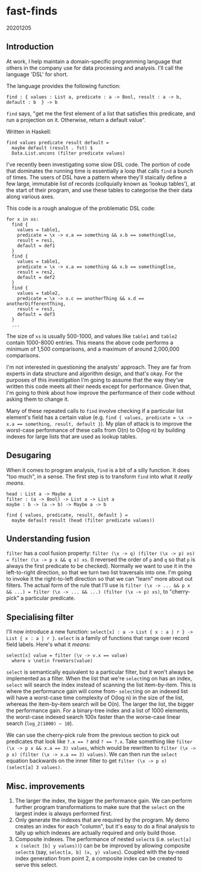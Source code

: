# fast-finds

20201205

## Introduction

At work, I help maintain a domain-specific programming language that others in the company use 
for data processing and analysis. I'll call the language 'DSL' for short.

The language provides the following function:
```
find : { values : List a, predicate : a -> Bool, result : a -> b, default : b  } -> b
```

`find` says, "get me the first element of a list that satisfies this predicate, and run 
a projection on it. Otherwise, return a default value".

Written in Haskell: 
```
find values predicate result default = 
  maybe default (result . fst) $
  Data.List.uncons (filter predicate values)
```

I've recently been investigating some slow DSL code. The portion of code that dominates the
running time is essentially a loop that calls `find` a bunch of times. The users of DSL have
a pattern where they'll staically define a few large, immutable list of records (collquially known 
as 'lookup tables'), at the start of their program, and use these tables to categorise the their 
data along various axes.

This code is a rough analogue of the problematic DSL code:

```
for x in xs:
  find { 
    values = table1, 
    predicate = \x -> x.a == something && x.b == somethingElse, 
    result = res1, 
    default = def1 
  }
  find { 
    values = table1, 
    predicate = \x -> x.a == something && x.b == somethingElse, 
    result = res2, 
    default = def2
  }
  find { 
    values = table2, 
    predicate = \x -> x.c == anotherThing && x.d == anotherDifferentThing, 
    result = res3, 
    default = def3
  }
  ...
```

The size of `xs` is usually 500-1000, and values like `table1` and `table2` contain 1000-8000 entries.
This means the above code performs a minimum of 1,500 comparisons, and a maximum of around 2,000,000 
comparisons.

I'm not interested in questioning the analysts' approach. They are far from experts in data
structure and algorithm design, and that's okay. For the purposes of this investigation I'm going to 
assume that the way they've written this code meets all their needs except for performance. Given that,
I'm going to think about how improve the performance of their code without asking them to change it.

Many of these repeated calls to `find` involve checking if a particular list element's field has a certain
value (e.g. `find { values, predicate = \x -> x.a == something, result, default }`). My plan of attack
is to improve the worst-case performance of these calls from O(n) to O(log n) by building indexes for large 
lists that are used as lookup tables.

## Desugaring

When it comes to program analysis, `find` is a bit of a silly function. It does "too much", in a sense.
The first step is to transform `find` into what it *really means*.

```
head : List a -> Maybe a
filter : (a -> Bool) -> List a -> List a
maybe : b -> (a -> b) -> Maybe a -> b

find { values, predicate, result, default } =
  maybe default result (head (filter predicate values))
```

## Understanding fusion

`filter` has a cool fusion property: `filter (\x -> q) (filter (\x -> p) xs) = filter (\x -> p x && q x) xs`. (I reversed
the order of `p` and `q` so that `p` is always the first predicate to be checked). Normally we want
to use it in the left-to-right direction, so that we turn two list traversals into one. I'm going
to invoke it the right-to-left direction so that we can "learn" more about out filters. The actual
form of the rule that I'll use is `filter (\x -> ... && p x && ...) = filter (\x -> ... && ...) (filter (\x -> p) xs)`,
to "cherry-pick" a particular predicate.

## Specialising filter

I'll now introduce a new function: `select[x] : a -> List { x : a | r } -> List { x : a | r }`. `select`
is a family of functions that range over record field labels. Here's what it *means*:

```
select[x] value = filter (\v -> v.x == value)
  where v \notin freeVars(value)
```

`select` is semantically equivalent to a particular filter, but it won't always be implemented as a filter.
When the list that we're `select`ing on has an index, `select` will search the index instead of scanning the
list item-by-item. This is where the performance gain will come from- `select`ing on an indexed list will 
have a worst-case time complexity of O(log n) in the size of the list, whereas the item-by-item search will be O(n).
The larger the list, the bigger the performance gain. For a binary-tree index and a list of 1000 elements, the
worst-case indexed search 100x faster than the worse-case linear search (`log_2(1000) ~ 10`).

We can use the cherry-pick rule from the previous section to pick out predicates that look like `?.x == ?` and `? == ?.x`.
Take something like `filter (\x -> p x && x.a == 3) values`, which would be rewritten to 
`filter (\x -> p x) (filter (\x -> x.a == 3) values)`. We can then run the `select` equation backwards on the inner filter
to get `filter (\x -> p x) (select[a] 3 values)`.

## Misc. improvements

1. The larger the index, the bigger the performance gain. We can perform further program transformations to
   make sure that the `select` on the largest index is always performed first.
2. Only generate the indexes that are required by the program. My demo creates an index for each "column",
   but it's easy to do a final analysis to tally up which indexes are actually required and only build those.
3. Composite indexes. The performance of nested `select`s (i.e. `select[a] x (select [b] y values))`) can be
   be improved by allowing composite `select`s (say, `select[a, b] (x, y) values`). Coupled with the by-need
   index generation from point 2, a composite index can be created to serve this select.
